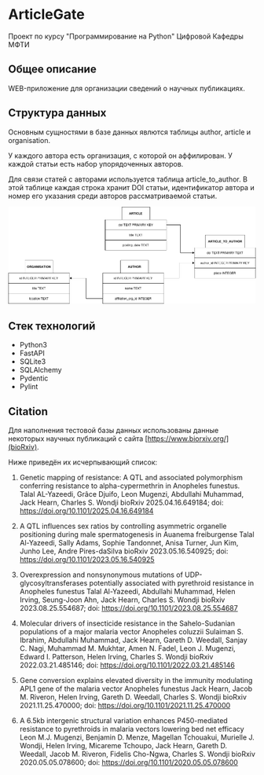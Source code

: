 # ArticleGate

Проект по курсу "Программирование на Python" Цифровой Кафедры МФТИ

## Общее описание

WEB-приложение для организации сведений о научных публикациях.

## Структура данных

Основным сущностями в базе данных явлются таблицы author, article и organisation.

У каждого автора есть организация, с которой он аффилирован. У каждой статьи есть набор упорядоченных авторов.

Для связи статей с авторами используется таблица article_to_author. В этой таблице каждая строка хранит DOI статьи, идентификатор автора и номер его указания среди авторов рассматриваемой статьи.

![ArticleGate DB](imgs/ArticleGateDB.png "Схема базы данных")

## Стек технологий

+ Python3
+ FastAPI
+ SQLite3
+ SQLAlchemy
+ Pydentic
+ Pylint

## Citation

Для наполнения тестовой базы данных использованы данные некоторых научных публикаций с сайта [https://www.biorxiv.org/](bioRxiv).

Ниже приведён их исчерпывающий список:

1.  Genetic mapping of resistance: A QTL and associated polymorphism conferring resistance to alpha-cypermethrin in Anopheles funestus. Talal AL-Yazeedi, Grâce Djuifo, Leon Mugenzi, Abdullahi Muhammad, Jack Hearn, Charles S. Wondji
bioRxiv 2025.04.16.649184; doi: https://doi.org/10.1101/2025.04.16.649184

2.  A QTL influences sex ratios by controlling asymmetric organelle positioning during male spermatogenesis in Auanema freiburgense
Talal Al-Yazeedi, Sally Adams, Sophie Tandonnet, Anisa Turner, Jun Kim, Junho Lee, Andre Pires-daSilva
bioRxiv 2023.05.16.540925; doi: https://doi.org/10.1101/2023.05.16.540925 

3. Overexpression and nonsynonymous mutations of UDP-glycosyltransferases potentially associated with pyrethroid resistance in Anopheles funestus
Talal Al-Yazeedi, Abdullahi Muhammad, Helen Irving, Seung-Joon Ahn, Jack Hearn, Charles S. Wondji
bioRxiv 2023.08.25.554687; doi: https://doi.org/10.1101/2023.08.25.554687 

4.  Molecular drivers of insecticide resistance in the Sahelo-Sudanian populations of a major malaria vector Anopheles coluzzii
Sulaiman S. Ibrahim, Abdullahi Muhammad, Jack Hearn, Gareth D. Weedall, Sanjay C. Nagi, Muhammad M. Mukhtar, Amen N. Fadel, Leon J. Mugenzi, Edward I. Patterson, Helen Irving, Charles S. Wondji
bioRxiv 2022.03.21.485146; doi: https://doi.org/10.1101/2022.03.21.485146 

5.  Gene conversion explains elevated diversity in the immunity modulating APL1 gene of the malaria vector Anopheles funestus
Jack Hearn, Jacob M. Riveron, Helen Irving, Gareth D. Weedall, Charles S. Wondji
bioRxiv 2021.11.25.470000; doi: https://doi.org/10.1101/2021.11.25.470000 

6.  A 6.5kb intergenic structural variation enhances P450-mediated resistance to pyrethroids in malaria vectors lowering bed net efficacy
Leon M.J. Mugenzi, Benjamin D. Menze, Magellan Tchouakui, Murielle J. Wondji, Helen Irving, Micareme Tchoupo, Jack Hearn, Gareth D. Weedall, Jacob M. Riveron, Fidelis Cho-Ngwa, Charles S. Wondji
bioRxiv 2020.05.05.078600; doi: https://doi.org/10.1101/2020.05.05.078600 